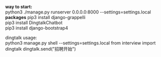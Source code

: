 **way to start:**  
python3 ./manage.py runserver 0.0.0.0:8000 --settings=settings.local  
**packages**
pip3 install django-grappelli  
pip3 install DingtalkChatbot  
pip3 install django-bootstrap4  

dingtalk usage:  
python3 manage.py shell --settings=settings.local
from interview import dingtalk
dingtalk.send("招聘开始")
